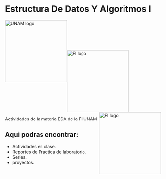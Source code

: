 # Estructura De Datos Y Algoritmos I 

<p align="left"><img height="200" width="200" src="https://upload.wikimedia.org/wikipedia/commons/c/ca/Escudo-UNAM-escalable.svg" alt="UNAM logo"><img align="center" height="200" width="200" src="https://imgur.com/aMA0OpO.png" alt="FI logo"><img align="right" height="200" width="200" src="https://imgur.com/40yIkfa.png" alt="FI logo"></p>

Actividades de la materia EDA de la FI UNAM

## Aqui podras encontrar:

- Actividades en clase.
- Reportes de Practica de laboratorio.
- Series.
- proyectos.
